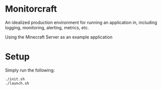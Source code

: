 # Monitorcraft

An idealized production environment for running an application in, including logging, monitoring, alerting, metrics, etc.

Using the Minecraft Server as an example application

# Setup

Simply run the following:

```shell
./init.sh
./launch.sh
```
